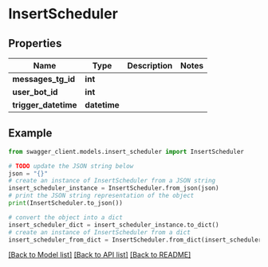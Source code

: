 # InsertScheduler


## Properties

Name | Type | Description | Notes
------------ | ------------- | ------------- | -------------
**messages_tg_id** | **int** |  | 
**user_bot_id** | **int** |  | 
**trigger_datetime** | **datetime** |  | 

## Example

```python
from swagger_client.models.insert_scheduler import InsertScheduler

# TODO update the JSON string below
json = "{}"
# create an instance of InsertScheduler from a JSON string
insert_scheduler_instance = InsertScheduler.from_json(json)
# print the JSON string representation of the object
print(InsertScheduler.to_json())

# convert the object into a dict
insert_scheduler_dict = insert_scheduler_instance.to_dict()
# create an instance of InsertScheduler from a dict
insert_scheduler_from_dict = InsertScheduler.from_dict(insert_scheduler_dict)
```
[[Back to Model list]](../README.md#documentation-for-models) [[Back to API list]](../README.md#documentation-for-api-endpoints) [[Back to README]](../README.md)


